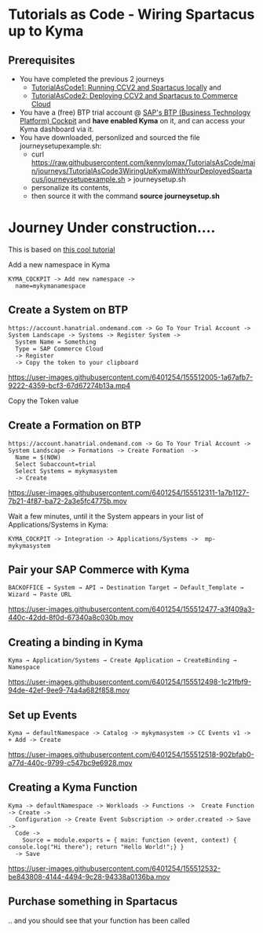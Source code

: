 # Tutorials as Code - Wiring Spartacus up to Kyma

## Prerequisites 

- You have completed the previous 2 journeys 
  - [TutorialAsCode1: Running CCV2 and Spartacus locally](https://github.com/kennylomax/TutorialsAsCode/tree/main/journeys/TutorialAsCode1LocalCCV2AndSpartacus) and  
  - [TutorialAsCode2: Deploying CCV2 and Spartacus to Commerce Cloud](https://github.com/kennylomax/TutorialsAsCode/tree/main/journeys/TutorialAsCode2DeployCCV2AndSpartacusToCommerceCloud)
- You have a (free) BTP trial account @ [SAP's BTP (Business Technology Platform) Cockpit](https://account.hanatrial.ondemand.com) and **have enabled Kyma**  on it, and can access your Kyma dashboard via it.
- You have downloaded, personlized and sourced the file journeysetupexample.sh:
  - curl https://raw.githubusercontent.com/kennylomax/TutorialsAsCode/main/journeys/TutorialAsCode3WiringUpKymaWithYourDeployedSpartacus/journeysetupexample.sh > journeysetup.sh 
  - personalize its contents, 
  - then source it with the command **source journeysetup.sh**
# Journey Under construction....
This is based on [this cool tutorial](https://developers.sap.com/tutorials/cp-kyma-mocks.html)


Add a new namespace in Kyma 
```clickpath:AddKymaNamespace
KYMA_COCKPIT -> Add new namespace ->
  name=mykymanamespace
```



## Create a System on BTP

```clickpath:CreateBTPSystem
https://account.hanatrial.ondemand.com -> Go To Your Trial Account -> System Landscape -> Systems -> Register System -> 
  System Name = Something
  Type = SAP Commerce Cloud
  -> Register
  -> Copy the token to your clipboard
```

https://user-images.githubusercontent.com/6401254/155512005-1a67afb7-9222-4359-bcf3-67d67274b13a.mp4




Copy the Token value 

## Create a Formation on BTP

```clickpath:CreateBTPFormation
https://account.hanatrial.ondemand.com -> Go To Your Trial Account -> System Landscape -> Formations -> Create Formation  -> 
  Name = $(NOW) 
  Select Subaccount=trial
  Select Systems = mykymasystem
  -> Create
```

https://user-images.githubusercontent.com/6401254/155512311-1a7b1127-7b21-4f87-ba72-2a3e5fc4775b.mov


Wait a few minutes, until it the System appears in your list of Applications/Systems in Kyma:

```clickpath:ConfirmSystemAppearsInKyma
KYMA_COCKPIT -> Integration -> Applications/Systems ->  mp-mykymasystem 
```

## Pair your SAP Commerce with Kyma

```clickpath:PairBackoffice
BACKOFFICE → System → API → Destination Target → Default_Template → Wizard → Paste URL
```



https://user-images.githubusercontent.com/6401254/155512477-a3f409a3-440c-42dd-8f0d-67340a8c030b.mov


## Creating a binding in Kyma
```clickpath:createKymaBinding
Kyma → Application/Systems → Create Application → CreateBinding → Namespace
```
https://user-images.githubusercontent.com/6401254/155512498-1c21fbf9-94de-42ef-9ee9-74a4a682f858.mov



## Set up Events
```clickpath:setUpEventsInKyma
Kyma → defaultNamespace -> Catalog -> mykymasystem -> CC Events v1 -> + Add -> Create
```

https://user-images.githubusercontent.com/6401254/155512518-902bfab0-a77d-440c-9799-c547bc9e6928.mov




## Creating a Kyma Function
```clickpath:createKymaFunction
Kyma -> defaultNamespace -> Workloads -> Functions ->  Create Function -> Create -> 
  Configuration -> Create Event Subscription -> order.created -> Save -> 
  Code ->
    Source = module.exports = { main: function (event, context) { console.log("Hi there"); return "Hello World!";} }
  -> Save
```
https://user-images.githubusercontent.com/6401254/155512532-be843808-4144-4494-9c28-94338a0136ba.mov

## Purchase something in Spartacus
.. and you should see that your function has been called
